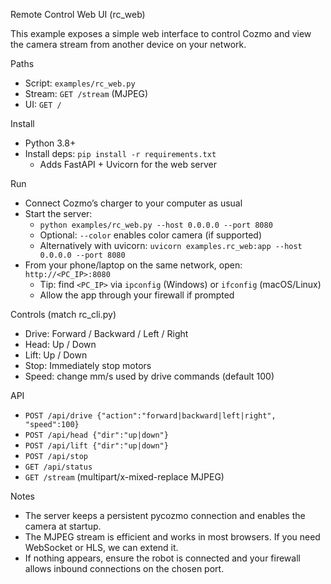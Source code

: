 Remote Control Web UI (rc_web)

This example exposes a simple web interface to control Cozmo and view the camera stream from another device on your network.

Paths
- Script: `examples/rc_web.py`
- Stream: `GET /stream` (MJPEG)
- UI: `GET /`

Install
- Python 3.8+
- Install deps: `pip install -r requirements.txt`
  - Adds FastAPI + Uvicorn for the web server

Run
- Connect Cozmo’s charger to your computer as usual
- Start the server:
  - `python examples/rc_web.py --host 0.0.0.0 --port 8080`
  - Optional: `--color` enables color camera (if supported)
  - Alternatively with uvicorn: `uvicorn examples.rc_web:app --host 0.0.0.0 --port 8080`
- From your phone/laptop on the same network, open: `http://<PC_IP>:8080`
  - Tip: find `<PC_IP>` via `ipconfig` (Windows) or `ifconfig` (macOS/Linux)
  - Allow the app through your firewall if prompted

Controls (match rc_cli.py)
- Drive: Forward / Backward / Left / Right
- Head: Up / Down
- Lift: Up / Down
- Stop: Immediately stop motors
- Speed: change mm/s used by drive commands (default 100)

API
- `POST /api/drive {"action":"forward|backward|left|right", "speed":100}`
- `POST /api/head {"dir":"up|down"}`
- `POST /api/lift {"dir":"up|down"}`
- `POST /api/stop`
- `GET /api/status`
- `GET /stream` (multipart/x-mixed-replace MJPEG)

Notes
- The server keeps a persistent pycozmo connection and enables the camera at startup.
- The MJPEG stream is efficient and works in most browsers. If you need WebSocket or HLS, we can extend it.
- If nothing appears, ensure the robot is connected and your firewall allows inbound connections on the chosen port.
